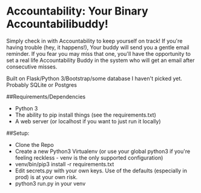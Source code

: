 # Accountability: Your Binary Accountabilibuddy!

Simply check in with Accountability to keep yourself on track!  If you're having trouble (hey, it happens!), Your buddy will send you a gentle email reminder.  If you fear you may miss that one, you'll have the opportunity to set a real life Accountability Buddy in the system who will get an email after consecutive misses.

Built on Flask/Python 3/Bootstrap/some database I haven't picked yet.  Probably SQLite or Postgres

##Requirements/Dependencies
* Python 3
* The ability to pip install things (see the requirements.txt)
* A web server (or localhost if you want to just run it locally)

##Setup:
* Clone the Repo
* Create a new Python3 Virtualenv (or use your global python3 if you're feeling reckless - venv is the only supported configuration)
* venv/bin/pip3 install -r requirements.txt
* Edit secrets.py with your own keys.  Use of the defaults (especially in prod) is at your own risk.
* python3 run.py in your venv
